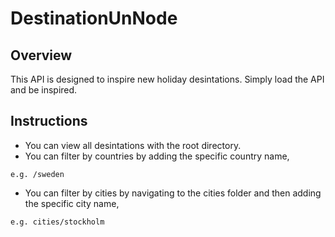 # DestinationUnNode

## Overview
This API is designed to inspire new holiday desintations. Simply load the API and be inspired. 

## Instructions
* You can view all desintations with the root directory. 
* You can filter by countries by adding the specific country name, 
```
e.g. /sweden
```
* You can filter by cities by navigating to the cities folder and then adding the specific city name, 
```
e.g. cities/stockholm
```
